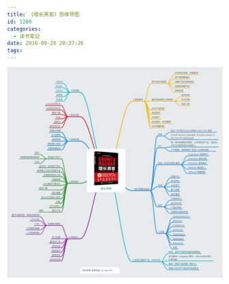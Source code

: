 ```yaml
---
title: 《增长黑客》思维导图
id: 1280
categories:
  - 读书笔记
date: 2016-09-28 20:37:26
tags:
---
```


![img_0608](/uploads/2016/09/IMG_0608.png)